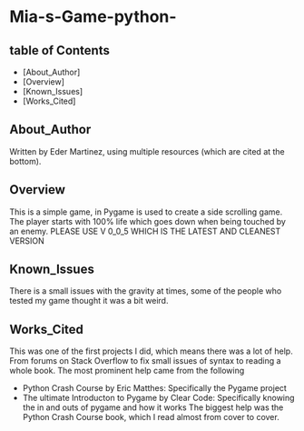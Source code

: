 # Mia-s-Game-python-

## table of Contents
 - [About_Author]
 - [Overview]
 - [Known_Issues]
 - [Works_Cited]

 ## About_Author
 Written by Eder Martinez, using multiple resources (which are cited at the bottom). 

 ## Overview
 This is a simple game, in Pygame is used to create a side scrolling game. The player starts with 100% life which goes down when being touched by an enemy.
 PLEASE USE V 0_0_5 WHICH IS THE LATEST AND CLEANEST VERSION

 ## Known_Issues
 There is a small issues with the gravity at times, some of the people who tested my game thought it was a bit weird.

 ## Works_Cited
 This was one of the first projects I did, which means there was a lot of help. From forums on Stack Overflow to fix small issues of syntax to reading a whole book. The most prominent help came from the following
 - Python Crash Course by Eric Matthes: Specifically the Pygame project
 - The ultimate Introducton to Pygame by Clear Code: Specifically knowing the in and outs of pygame and how it works
 The biggest help was the Python Crash Course book, which I read almost from cover to cover.

